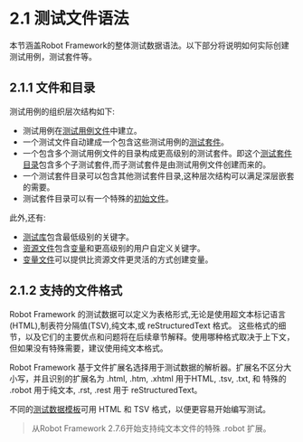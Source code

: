 # 2.1 测试文件语法

本节涵盖Robot Framework的整体测试数据语法。以下部分将说明如何实际创建测试用例，测试套件等。

## 2.1.1 文件和目录

测试用例的组织层次结构如下:

* 测试用例在[测试用例文件]()中建立。
* 一个测试文件自动建成一个包含这些测试用例的[测试套件]()。
* 一个包含多个测试用例文件的目录构成更高级别的测试套件。即这个[测试套件目录]()包含多个子测试套件,而子测试套件是由测试用例文件创建而来的。
* 一个测试套件目录可以包含其他测试套件目录,这种层次结构可以满足深层嵌套的需要。
* 测试套件目录可以有一个特殊的[初始文件]()。

此外,还有:

* [测试库]()包含最低级别的关键字。
* [资源文件]()包含[变量](Variables.md)和更高级别的用户自定义关键字。
* [变量文件]()可以提供比资源文件更灵活的方式创建变量。

## 2.1.2 支持的文件格式

Robot Framework 的测试数据可以定义为表格形式,无论是使用超文本标记语言(HTML),制表符分隔值(TSV),纯文本,或 reStructuredText 格式。 这些格式的细节，以及它们的主要优点和问题将在后续章节解释。使用哪种格式取决于上下文， 但如果没有特殊需要，建议使用纯文本格式。

Robot Framework 基于文件扩展名选择用于测试数据的解析器。扩展名不区分大小写，并且识别的扩展名为 .html, .htm, .xhtml 用于HTML, .tsv, .txt, 和 特殊的 .robot 用于纯文本, .rst, .rest 用于 reStructuredText。

不同的[测试数据模板](../Appendices/Templates.md)可用 HTML 和 TSV 格式，以便更容易开始编写测试。

> 从Robot Framework 2.7.6开始支持纯文本文件的特殊 .robot 扩展。